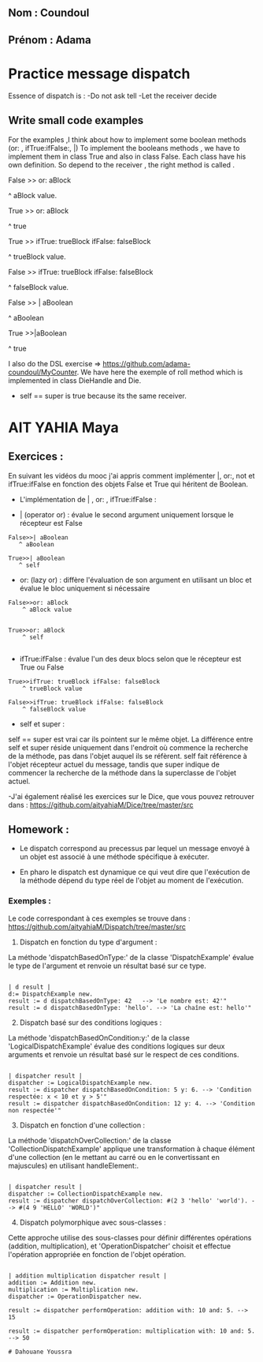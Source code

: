 ## Nom : Coundoul
## Prénom : Adama
 

# Practice message dispatch

Essence of dispatch is :
-Do not ask tell 
-Let the receiver decide 

## Write small code examples 

For the examples ,I think about how to implement some boolean methods (or: , ifTrue:ifFalse:, |)
To implement the booleans methods , we have to implement them in class True and also in class False. Each class have his own definition.
So depend to the receiver , the right method is called .

False >> or: aBlock

  ^ aBlock value.

True >> or: aBlock

  ^ true

True >> ifTrue: trueBlock ifFalse: falseBlock

   ^ trueBlock value.

False >> ifTrue: trueBlock ifFalse: falseBlock   

   ^ falseBlock value.

False >> | aBoolean 

  ^ aBoolean

True >>|aBoolean

   ^ true

I also do the DSL exercise => https://github.com/adama-coundoul/MyCounter. 
We have here the exemple of roll method which is implemented in class DieHandle and Die.

* self == super is true because its the same receiver.



# AIT YAHIA Maya 

## Exercices : 

En suivant les vidéos du mooc j'ai appris comment implémenter |, or:, not et ifTrue:ifFalse en fonction des objets False et True qui héritent de Boolean.

-  L'implémentation de | , or: , ifTrue:ifFalse :  

* | (operator or) : évalue le second argument uniquement lorsque le récepteur est False  

```smalltalk
False>>| aBoolean 
   ^ aBoolean 

True>>| aBoolean 
   ^ self 
```

* or: (lazy or) : diffère l'évaluation de son argument en utilisant un bloc et évalue le bloc uniquement si nécessaire 

```smalltalk 
False>>or: aBlock
    ^ aBlock value


True>>or: aBlock
    ^ self
 
```

* ifTrue:ifFalse : évalue l'un des deux blocs selon que le récepteur est True ou False 

```smalltalk 
True>>ifTrue: trueBlock ifFalse: falseBlock
    ^ trueBlock value

False>>ifTrue: trueBlock ifFalse: falseBlock
    ^ falseBlock value

```

  
- self et super : 

self == super est vrai car ils pointent sur le même objet. La différence entre self et super réside uniquement dans l'endroit où commence la recherche de la méthode, pas dans l'objet auquel ils se réfèrent.
self fait référence à l'objet récepteur actuel du message, tandis que super indique de commencer la recherche de la méthode dans la superclasse de l'objet actuel.

-J'ai également réalisé les exercices sur le Dice, que vous pouvez retrouver dans : https://github.com/aityahiaM/Dice/tree/master/src


## Homework : 

- Le dispatch correspond au precessus par lequel un message envoyé à un objet est associé à une méthode spécifique à exécuter.

- En pharo le dispatch est dynamique ce qui veut dire que l'exécution de la méthode dépend du type réel de l'objet au moment de l'exécution.


### Exemples : 

Le code correspondant à ces exemples se trouve dans : https://github.com/aityahiaM/Dispatch/tree/master/src

1. Dispatch en fonction du type d'argument :

La méthode 'dispatchBasedOnType:' de la classe 'DispatchExample' évalue le type de l'argument et renvoie un résultat basé sur ce type.

```smalltalk 

| d result |
d:= DispatchExample new.
result := d dispatchBasedOnType: 42   --> 'Le nombre est: 42'"
result := d dispatchBasedOnType: 'hello'. --> 'La chaîne est: hello'"

```

2. Dispatch basé sur des conditions logiques :

La méthode 'dispatchBasedOnCondition:y:' de la classe 'LogicalDispatchExample' évalue des conditions logiques sur deux arguments et renvoie un résultat basé sur le respect de ces conditions.

```smalltalk

| dispatcher result |
dispatcher := LogicalDispatchExample new.
result := dispatcher dispatchBasedOnCondition: 5 y: 6. --> 'Condition respectée: x < 10 et y > 5'"
result := dispatcher dispatchBasedOnCondition: 12 y: 4. --> 'Condition non respectée'"

```

3. Dispatch en fonction d'une collection :

La méthode 'dispatchOverCollection:' de la classe 'CollectionDispatchExample' applique une transformation à chaque élément d'une collection (en le mettant au carré ou en le convertissant en majuscules) en utilisant handleElement:.

```smalltalk

| dispatcher result |
dispatcher := CollectionDispatchExample new.
result := dispatcher dispatchOverCollection: #(2 3 'hello' 'world'). --> #(4 9 'HELLO' 'WORLD')"

```

4. Dispatch polymorphique avec sous-classes :

Cette approche utilise des sous-classes pour définir différentes opérations (addition, multiplication), et 'OperationDispatcher' choisit et effectue l'opération appropriée en fonction de l'objet opération.

```smalltalk

| addition multiplication dispatcher result |
addition := Addition new.
multiplication := Multiplication new.
dispatcher := OperationDispatcher new.

result := dispatcher performOperation: addition with: 10 and: 5. --> 15

result := dispatcher performOperation: multiplication with: 10 and: 5. --> 50

# Dahouane Youssra

``` 




